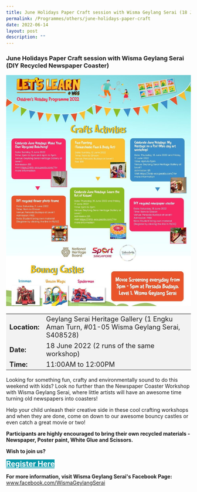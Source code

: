 ```yaml
---
title: June Holidays Paper Craft session with Wisma Geylang Serai (18 June 2022)
permalink: /Programmes/others/june-holidays-paper-craft
date: 2022-06-14
layout: post
description: ""
---
```

### June Holidays Paper Craft session with Wisma Geylang Serai (DIY Recycled Newspaper Coaster) ###

<img src="/images/Programmes (June 2022)/WGS-children-programme.jpg" style="width:650px; height:auto">

<table  style="font-size:130%; background-color:#f2f2f2">
	<tbody>
		<tr>
			 <td><b>Location:</b></td><td>Geylang Serai Heritage Gallery (1 Engku Aman Turn, #01-05 Wisma Geylang Serai, S408528)</td>
		</tr>
		<tr>
		 <td><b>Date:</b> </td><td>18 June 2022 (2 runs of the same workshop)</td>
		</tr>
		<tr>
			<td> <b>Time:</b> </td><td> 11:00AM to 12:00PM </td>
		</tr>
	</tbody>
</table>

Looking for something fun, crafty and environmentally sound to do this weekend with kids? Look no further than the Newspaper Coaster Workshop with Wisma Geylang Serai, where little artists will have an awesome time turning old newspapers into coasters!

Help your child unleash their creative side in these cool crafting workshops and when they are done, come on down to our awesome bouncy castles or even catch a great movie or two! 

**Participants are highly encouraged to bring their own recycled materials - Newspaper, Poster paint, White Glue and Scissors.**

<b>	Wish to join us?</b>
<div>
	<a href="https://docs.google.com/forms/d/e/1FAIpQLSea9O1FGZus6dE_YpnBsK7WOfaK07tv_3dlfr9p5sPavX0OpQ/viewform?vc=0&c=0&w=1&flr=0" style="font-size:20px; width:35%; height:60px; background-color:#0899AA; color:white" class="bp-button"><b>Register Here</b></a>
</div>

<b> For more information, visit Wisma Geylang Serai's Facebook Page: </b> www.facebook.com/WismaGeylangSerai  
